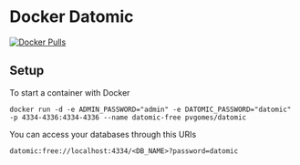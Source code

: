# Docker Datomic

[![Docker Pulls](https://img.shields.io/docker/pulls/akiel/datomic-free.svg)](https://hub.docker.com/r/pvgomes/datomic/)


## Setup

To start a container with Docker

    docker run -d -e ADMIN_PASSWORD="admin" -e DATOMIC_PASSWORD="datomic" -p 4334-4336:4334-4336 --name datomic-free pvgomes/datomic

You can access your databases through this URIs

    datomic:free://localhost:4334/<DB_NAME>?password=datomic
